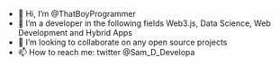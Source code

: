 - 👋 Hi, I’m @ThatBoyProgrammer
- 👀 I’m a developer in the following fields Web3.js, Data Science, Web Development and Hybrid Apps
- 💞️ I’m looking to collaborate on any open source projects
- 📫 How to reach me: twitter @Sam_D_Developa

<!---
ThatBoyProgrammer/ThatBoyProgrammer is a ✨ special ✨ repository because its `README.md` (this file) appears on your GitHub profile.
You can click the Preview link to take a look at your changes.
--->
